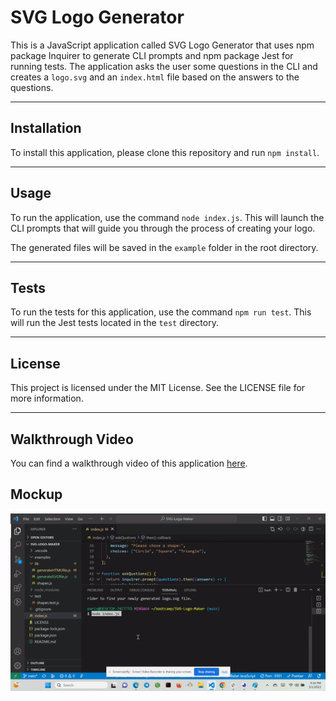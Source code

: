 # SVG Logo Generator

This is a JavaScript application called SVG Logo Generator that uses npm package Inquirer to generate CLI prompts and npm package Jest for running tests. The application asks the user some questions in the CLI and creates a `logo.svg` and an `index.html` file based on the answers to the questions.

---

## Installation

To install this application, please clone this repository and run `npm install`.

---

## Usage

To run the application, use the command `node index.js`. This will launch the CLI prompts that will guide you through the process of creating your logo.

The generated files will be saved in the `example` folder in the root directory.

---

## Tests

To run the tests for this application, use the command `npm run test`. This will run the Jest tests located in the `test` directory.

---

## License

This project is licensed under the MIT License. See the LICENSE file for more information.

---

## Walkthrough Video

You can find a walkthrough video of this application [here](https://watch.screencastify.com/v/yjTPH2Aq7Mp56ve9mlDt).

## Mockup

![Mockup of the SVG Logo Generator](<./assets/ezgif.com-video-to-gif%20(1).gif>)
